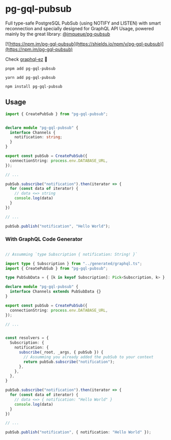 # pg-gql-pubsub

Full type-safe PostgreSQL PubSub (using NOTIFY and LISTEN) with smart reconnection and specially designed for GraphQL API Usage, powered mainly by the great library: [@imqueue/pg-pubsub](https://github.com/imqueue/pg-pubsub)

[![https://npm.im/pg-gql-pubsub](https://shields.io/npm/v/pg-gql-pubsub)](https://npm.im/pg-gql-pubsub)

Check [graphql-ez](https://www.graphql-ez.com/) 💯

```
pnpm add pg-gql-pubsub
```

```
yarn add pg-gql-pubsub
```

```
npm install pg-gql-pubsub
```

## Usage

```ts
import { CreatePubSub } from "pg-gql-pubsub";


declare module "pg-gql-pubsub" {
  interface Channels {
    notification: string;
  }
}

export const pubSub = CreatePubSub({
  connectionString: process.env.DATABASE_URL,
});

// ...

pubSub.subscribe("notification").then(iterator => {
  for (const data of iterator) {
    // data <=> string
    console.log(data)
  }
})

// ...

pubSub.publish("notification", "Hello World");
```

### With GraphQL Code Generator


```ts

// Assumming `type Subscription { notification: String! }`

import type { Subscription } from "../generated/graphql.ts";
import { CreatePubSub } from "pg-gql-pubsub";

type PubSubData = { [k in keyof Subscription]: Pick<Subscription, k> };

declare module "pg-gql-pubsub" {
  interface Channels extends PubSubData {}
}

export const pubSub = CreatePubSub({
  connectionString: process.env.DATABASE_URL,
});

// ...


const resolvers = {
  Subscription: {
    notification: {
      subscribe(_root, _args, { pubSub }) {
        // Assumming you already added the pubSub to your context
        return pubSub.subscribe("notification");
      },
    },
  },
}

pubSub.subscribe("notification").then(iterator => {
  for (const data of iterator) {
    // data <=> { notification: "Hello World" } 
    console.log(data)
  }
})

// ...

pubSub.publish("notification", { notification: "Hello World" });

```



